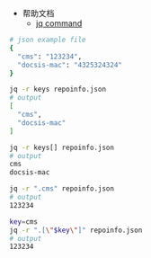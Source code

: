 - 帮助文档
	- [jq command](https://www.baeldung.com/linux/jq-command-json)

```bash
# json example file
{
  "cms": "123234",
  "docsis-mac": "4325324324"
}

jq -r keys repoinfo.json
# output
[
  "cms",
  "docsis-mac"
]

jq -r keys[] repoinfo.json
# output
cms
docsis-mac

jq -r ".cms" repoinfo.json
# output
123234

key=cms
jq -r ".[\"$key\"]" repoinfo.json
# output
123234
```